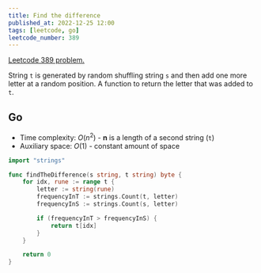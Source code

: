 ```yaml
---
title: Find the difference
published_at: 2022-12-25 12:00
tags: [leetcode, go]
leetcode_number: 389
---
```


[Leetcode 389 problem.](https://leetcode.com/problems/find-the-difference/)

String `t` is generated by random shuffling string `s` and then add one more letter at a random position.
A function to return the letter that was added to `t`.

## Go

- Time complexity: $O(n^{2})$ - **n** is a length of a second string (`t`)
- Auxiliary space: $O(1)$ - constant amount of space

```go
import "strings"

func findTheDifference(s string, t string) byte {
    for idx, rune := range t {
        letter := string(rune)
        frequencyInT := strings.Count(t, letter)
        frequencyInS := strings.Count(s, letter)

        if (frequencyInT > frequencyInS) {
            return t[idx]
        }
    }

    return 0
}
```